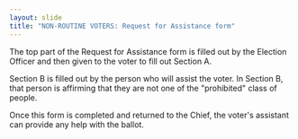 ```yaml
---
layout: slide
title: "NON-ROUTINE VOTERS: Request for Assistance form"
---
```


The top part of the Request for Assistance form is filled out by the Election Officer and then given to the voter to fill out Section A.

Section B is filled out by the person who will assist the voter. In Section B, that person is affirming that they are not one of the &quot;prohibited&quot; class of people.

Once this form is completed and returned to the Chief, the voter&#39;s assistant can provide any help with the ballot.